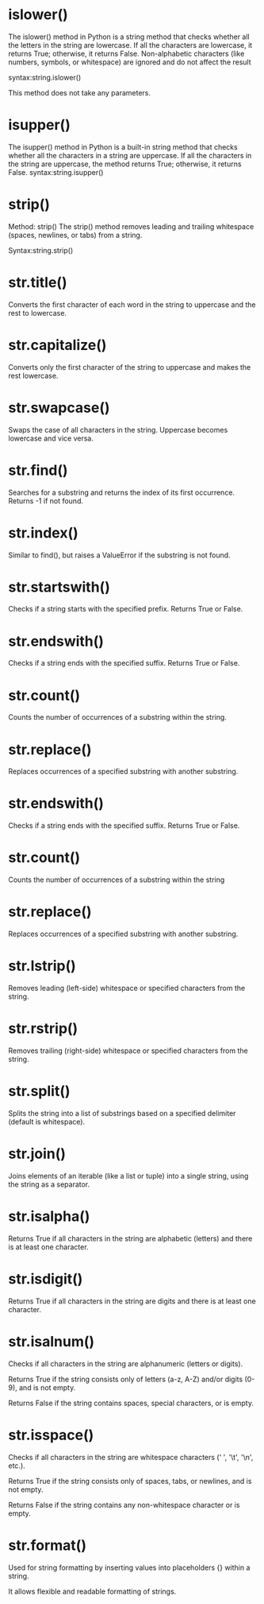 # islower()

The islower() method in Python is a string method that checks whether all the letters in the string are lowercase. If all the characters are lowercase, it returns True; otherwise, it returns False. Non-alphabetic characters (like numbers, symbols, or whitespace) are ignored and do not affect the result

syntax:string.islower()

This method does not take any parameters.

# isupper()
The isupper() method in Python is a built-in string method that checks whether all the characters in a string are uppercase. If all the characters in the string are uppercase, the method returns True; otherwise, it returns False.
syntax:string.isupper()

# strip()
Method: strip()
The strip() method removes leading and trailing whitespace (spaces, newlines, or tabs) from a string.

Syntax:string.strip()
#  str.title()
Converts the first character of each word in the string to uppercase and the rest to lowercase.

# str.capitalize()
Converts only the first character of the string to uppercase and makes the rest lowercase.

# str.swapcase()
Swaps the case of all characters in the string. Uppercase becomes lowercase and vice versa.

# str.find()
Searches for a substring and returns the index of its first occurrence. Returns -1 if not found.

# str.index()
Similar to find(), but raises a ValueError if the substring is not found.

# str.startswith()
Checks if a string starts with the specified prefix. Returns True or False.

# str.endswith()
 Checks if a string ends with the specified suffix. Returns True or False.

# str.count()
 Counts the number of occurrences of a substring within the string.

# str.replace()
 Replaces occurrences of a specified substring with another substring.


# str.endswith()
Checks if a string ends with the specified suffix. Returns True or False.

# str.count()
Counts the number of occurrences of a substring within the string

# str.replace()
Replaces occurrences of a specified substring with another substring.

#  str.lstrip()
Removes leading (left-side) whitespace or specified characters from the string.

# str.rstrip()
Removes trailing (right-side) whitespace or specified characters from the string.

# str.split()
Splits the string into a list of substrings based on a specified delimiter (default is whitespace).

# str.join()
Joins elements of an iterable (like a list or tuple) into a single string, using the string as a separator.

# str.isalpha()
Returns True if all characters in the string are alphabetic (letters) and there is at least one character.
# str.isdigit()
Returns True if all characters in the string are digits and there is at least one character.

# str.isalnum()
Checks if all characters in the string are alphanumeric (letters or digits).

Returns True if the string consists only of letters (a-z, A-Z) and/or digits (0-9), and is not empty.

Returns False if the string contains spaces, special characters, or is empty.

# str.isspace()

Checks if all characters in the string are whitespace characters (' ', '\t', '\n', etc.).

Returns True if the string consists only of spaces, tabs, or newlines, and is not empty.

Returns False if the string contains any non-whitespace character or is empty.

# str.format()

Used for string formatting by inserting values into placeholders {} within a string.

It allows flexible and readable formatting of strings.











